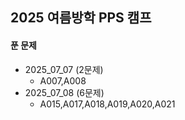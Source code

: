 ## 2025 여름방학 PPS 캠프 

#### 푼 문제 
- 2025_07_07 (2문제)
  - A007,A008 
- 2025_07_08 (6문제)
  - A015,A017,A018,A019,A020,A021

